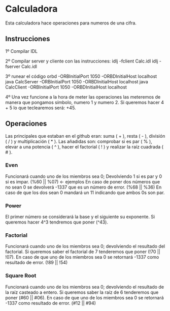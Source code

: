 # Calculadora

Esta calculadora hace operaciones para numeros de una cifra.

## Instrucciones

1º Compilar IDL

2º Compilar server y cliente con las instrucciones:
idlj -fclient Calc.idl
idlj -fserver Calc.idl

3º runear el código
orbd -ORBInitialPort 1050 -ORBDInitialHost localhost
java CalcServer -ORBInitialPort 1050 -ORBDInitialHost localhost
java CalcClient -ORBInitialPort 1050 -ORBDInitialHost localhost

4º Una vez funcione a la hora de meter las operaciones las meteremos de manera que pongamos símbolo, numero 1 y numero 2.
Si queremos hacer 4 + 5 lo que teclearemos será: +45.

## Operaciones

Las principales que estaban en el github eran: suma ( + ), resta ( - ), división ( / ) y  multiplicación ( * ). 
Las añadidas son: comprobar si es par ( % ), elevar a una potencia ( ^ ), hacer el factorial ( ! ) y realizar la raíz cuadrada ( # ).

### Even 

Funcionará cuando uno de los miembros sea 0; Devolviendo 1 si es par y 0 si es impar. (%60  || %07)  <- ejemplos
En caso de poner dos números que no sean 0 se devolverá -1337 que es un número de error. (%68 || %36) 
En caso de que los dos sean 0 mandará un 11 indicando que ambos 0s son par.

### Power

El primer número se considerará la base y el siguiente su exponente. Si queremos hacer 4^3 tendremos que poner (^43).

### Factorial
Funcionará cuando uno de los miembros sea 0; devolviendo el resultado del factorial. Si queremos saber el factorial de 7 tenderemos que poner (!70 || !07).
En caso de que uno de los miembros sea 0 se retornará -1337 como resultado de error. (!89 || !54)

### Square Root

Funcionará cuando uno de los miembros sea 0; devolviendo el resultado de la raíz casteado a entero. Si queremos saber la raíz de 6 tenderemos que poner (#60 || #06).
En caso de que uno de los miembros sea 0 se retornará -1337 como resultado de error. (#12 || #94)
